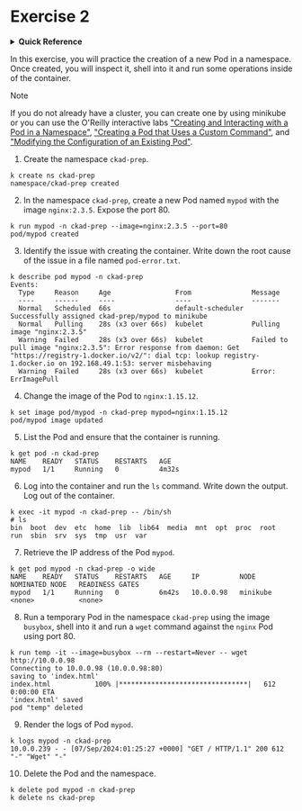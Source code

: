 # Exercise 2

<details>
<summary><b>Quick Reference</b></summary>
<p>

* Namespace: `ckad-prep`<br>
* Documentation: [Pods](https://kubernetes.io/docs/concepts/workloads/pods/)

</p>
</details>

In this exercise, you will practice the creation of a new Pod in a namespace. Once created, you will inspect it, shell into it and run some operations inside of the container.

> [!NOTE]
> If you do not already have a cluster, you can create one by using minikube or you can use the O'Reilly interactive labs ["Creating and Interacting with a Pod in a Namespace"](https://learning.oreilly.com/scenarios/creating-and-interacting/9781098163846/), ["Creating a Pod that Uses a Custom Command"](https://learning.oreilly.com/scenarios/creating-a-pod/9781098163853/), and ["Modifying the Configuration of an Existing Pod"](https://learning.oreilly.com/scenarios/modifying-the-configuration/9781098163860/).

1. Create the namespace `ckad-prep`.
```
k create ns ckad-prep
namespace/ckad-prep created
```
2. In the namespace `ckad-prep`, create a new Pod named `mypod` with the image `nginx:2.3.5`. Expose the port 80.
```
k run mypod -n ckad-prep --image=nginx:2.3.5 --port=80
pod/mypod created
```
3. Identify the issue with creating the container. Write down the root cause of the issue in a file named `pod-error.txt`.
```
k describe pod mypod -n ckad-prep
Events:
  Type     Reason     Age                From               Message
  ----     ------     ----               ----               -------
  Normal   Scheduled  66s                default-scheduler  Successfully assigned ckad-prep/mypod to minikube
  Normal   Pulling    28s (x3 over 66s)  kubelet            Pulling image "nginx:2.3.5"
  Warning  Failed     28s (x3 over 66s)  kubelet            Failed to pull image "nginx:2.3.5": Error response from daemon: Get "https://registry-1.docker.io/v2/": dial tcp: lookup registry-1.docker.io on 192.168.49.1:53: server misbehaving
  Warning  Failed     28s (x3 over 66s)  kubelet            Error: ErrImagePull

```
4. Change the image of the Pod to `nginx:1.15.12`.
```
k set image pod/mypod -n ckad-prep mypod=nginx:1.15.12 
pod/mypod image updated
```
5. List the Pod and ensure that the container is running.
```
k get pod -n ckad-prep
NAME    READY   STATUS    RESTARTS   AGE
mypod   1/1     Running   0          4m32s
```
6. Log into the container and run the `ls` command. Write down the output. Log out of the container.
```
k exec -it mypod -n ckad-prep -- /bin/sh
# ls
bin  boot  dev  etc  home  lib  lib64  media  mnt  opt  proc  root  run  sbin  srv  sys  tmp  usr  var
```
7. Retrieve the IP address of the Pod `mypod`.
```
k get pod mypod -n ckad-prep -o wide
NAME    READY   STATUS    RESTARTS   AGE     IP          NODE       NOMINATED NODE   READINESS GATES
mypod   1/1     Running   0          6m42s   10.0.0.98   minikube   <none>           <none>
```
8. Run a temporary Pod in the namespace `ckad-prep` using the image `busybox`, shell into it and run a `wget` command against the `nginx` Pod using port 80.
```
k run temp -it --image=busybox --rm --restart=Never -- wget http://10.0.0.98
Connecting to 10.0.0.98 (10.0.0.98:80)
saving to 'index.html'
index.html           100% |********************************|   612  0:00:00 ETA
'index.html' saved
pod "temp" deleted
```
9. Render the logs of Pod `mypod`.
```
k logs mypod -n ckad-prep            
10.0.0.239 - - [07/Sep/2024:01:25:27 +0000] "GET / HTTP/1.1" 200 612 "-" "Wget" "-"
```
10. Delete the Pod and the namespace.
```
k delete pod mypod -n ckad-prep
k delete ns ckad-prep
```

